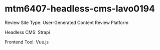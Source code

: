 # mtm6407-headless-cms-lavo0194
Review Site Type: User-Generated Content Review Platform

Headless CMS: Strapi 

Frontend Tool: Vue.js 

